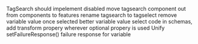 TagSearch should impelement disabled
move tagsearch component out from components to features
rename tagsearch to tagselect
remove variable value once selected
better variable value select code
in schemas, add transform propery wherever optional propery is used
Unify setFailureResponse()
failure response for variable
